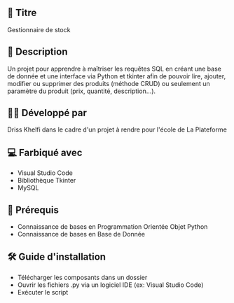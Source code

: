 ## 📘 Titre
Gestionnaire de stock

## 🎤 Description

Un projet pour apprendre à maîtriser les requêtes SQL en créant une base de donnée et une interface via Python et tkinter afin de 
pouvoir lire, ajouter, modifier ou supprimer des produits (méthode CRUD) ou seulement un paramètre du produit (prix, quantité, description…).

## 👨‍💻 Développé par
Driss Khelfi dans le cadre d'un projet à rendre pour l'école de La Plateforme

## 💻 Farbiqué avec
- Visual Studio Code
- Bibliothèque Tkinter
- MySQL

## 📁 Prérequis
- Connaissance de bases en Programmation Orientée Objet Python
- Connaissance de bases en Base de Donnée


## 🛠️ Guide d'installation

- Télécharger les composants dans un dossier
- Ouvrir les fichiers .py via un logiciel IDE (ex: Visual Studio Code)
- Exécuter le script
